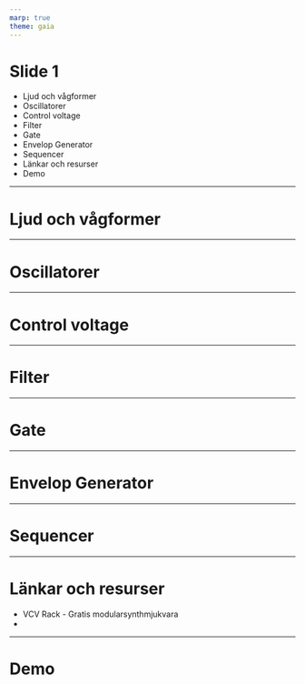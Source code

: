 ```yaml
---
marp: true
theme: gaia
---
```


# Slide 1

- Ljud och vågformer
- Oscillatorer
- Control voltage
- Filter
- Gate
- Envelop Generator
- Sequencer
- Länkar och resurser
- Demo

---

# Ljud och vågformer


---

# Oscillatorer

---

# Control voltage

---

# Filter

---

# Gate

---

# Envelop Generator

---

# Sequencer

---

# Länkar och resurser
- VCV Rack - Gratis modularsynthmjukvara
- 

---

# Demo
